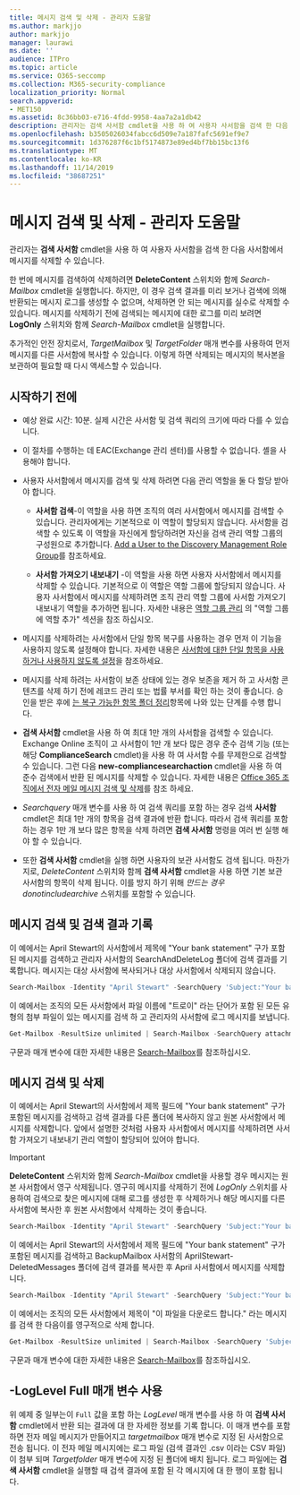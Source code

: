 ```yaml
---
title: 메시지 검색 및 삭제 - 관리자 도움말
ms.author: markjjo
author: markjjo
manager: laurawi
ms.date: ''
audience: ITPro
ms.topic: article
ms.service: O365-seccomp
ms.collection: M365-security-compliance
localization_priority: Normal
search.appverid:
- MET150
ms.assetid: 8c36bb03-e716-4fdd-9958-4aa7a2a1db42
description: 관리자는 검색 사서함 cmdlet을 사용 하 여 사용자 사서함을 검색 한 다음 사서함에서 메시지를 삭제할 수 있습니다.
ms.openlocfilehash: b3505026034fabcc6d509e7a187fafc5691ef9e7
ms.sourcegitcommit: 1d376287f6c1bf5174873e89ed4bf7bb15bc13f6
ms.translationtype: MT
ms.contentlocale: ko-KR
ms.lasthandoff: 11/14/2019
ms.locfileid: "38687251"
---
```

# <a name="search-for-and-delete-messages---admin-help"></a>메시지 검색 및 삭제 - 관리자 도움말
  
관리자는 **검색 사서함** cmdlet을 사용 하 여 사용자 사서함을 검색 한 다음 사서함에서 메시지를 삭제할 수 있습니다. 
  
한 번에 메시지를 검색하여 삭제하려면  **DeleteContent** 스위치와 함께 _Search-Mailbox_ cmdlet을 실행합니다. 하지만, 이 경우 검색 결과를 미리 보거나 검색에 의해 반환되는 메시지 로그를 생성할 수 없으며, 삭제하면 안 되는 메시지를 실수로 삭제할 수 있습니다. 메시지를 삭제하기 전에 검색되는 메시지에 대한 로그를 미리 보려면  **LogOnly** 스위치와 함께 _Search-Mailbox_ cmdlet을 실행합니다. 
  
추가적인 안전 장치로서,  _TargetMailbox_ 및  _TargetFolder_ 매개 변수를 사용하여 먼저 메시지를 다른 사서함에 복사할 수 있습니다. 이렇게 하면 삭제되는 메시지의 복사본을 보관하여 필요할 때 다시 액세스할 수 있습니다. 
  
## <a name="before-you-begin"></a>시작하기 전에

- 예상 완료 시간: 10분. 실제 시간은 사서함 및 검색 쿼리의 크기에 따라 다를 수 있습니다.
    
- 이 절차를 수행하는 데 EAC(Exchange 관리 센터)를 사용할 수 없습니다. 셸을 사용해야 합니다.
    
- 사용자 사서함에서 메시지를 검색 및 삭제 하려면 다음 관리 역할을 둘 다 할당 받아야 합니다.
    
  - **사서함 검색**-이 역할을 사용 하면 조직의 여러 사서함에서 메시지를 검색할 수 있습니다. 관리자에게는 기본적으로 이 역할이 할당되지 않습니다. 사서함을 검색할 수 있도록 이 역할을 자신에게 할당하려면 자신을 검색 관리 역할 그룹의 구성원으로 추가합니다. [Add a User to the Discovery Management Role Group](https://technet.microsoft.com/library/729e09d8-614b-431f-ae04-ae41fb4c628e.aspx)를 참조하세요.
    
  - **사서함 가져오기 내보내기** -이 역할을 사용 하면 사용자 사서함에서 메시지를 삭제할 수 있습니다. 기본적으로 이 역할은 역할 그룹에 할당되지 않습니다. 사용자 사서함에서 메시지를 삭제하려면 조직 관리 역할 그룹에 사서함 가져오기 내보내기 역할을 추가하면 됩니다. 자세한 내용은 [역할 그룹 관리](https://technet.microsoft.com/library/ab9b7a3b-bf67-4ba1-bde5-8e6ac174b82c.aspx) 의 "역할 그룹에 역할 추가" 섹션을 참조 하십시오. 
    
- 메시지를 삭제하려는 사서함에서 단일 항목 복구를 사용하는 경우 먼저 이 기능을 사용하지 않도록 설정해야 합니다. 자세한 내용은 [사서함에 대한 단일 항목을 사용하거나 사용하지 않도록 설정](https://technet.microsoft.com/library/2e7f1bcd-8395-45ad-86ce-22868bd46af0.aspx)을 참조하세요.
    
- 메시지를 삭제 하려는 사서함이 보존 상태에 있는 경우 보존을 제거 하 고 사서함 콘텐츠를 삭제 하기 전에 레코드 관리 또는 법률 부서를 확인 하는 것이 좋습니다. 승인을 받은 후에 [는 복구 가능한 항목 폴더 정리](https://technet.microsoft.com/library/82c310f8-de2f-46f2-8e1a-edb6055d6e69.aspx)항목에 나와 있는 단계를 수행 합니다.
    
- **검색 사서함** cmdlet을 사용 하 여 최대 1만 개의 사서함을 검색할 수 있습니다. Exchange Online 조직이 고 사서함이 1만 개 보다 많은 경우 준수 검색 기능 (또는 해당 **ComplianceSearch** cmdlet)을 사용 하 여 사서함 수를 무제한으로 검색할 수 있습니다. 그런 다음 **new-compliancesearchaction** cmdlet을 사용 하 여 준수 검색에서 반환 된 메시지를 삭제할 수 있습니다. 자세한 내용은 [Office 365 조 직에서 전자 메일 메시지 검색 및 삭제](https://go.microsoft.com/fwlink/p/?LinkId=786856)를 참조 하세요.
    
- *Searchquery* 매개 변수를 사용 하 여 검색 쿼리를 포함 하는 경우 검색 **사서함** cmdlet은 최대 1만 개의 항목을 검색 결과에 반환 합니다. 따라서 검색 쿼리를 포함 하는 경우 1만 개 보다 많은 항목을 삭제 하려면 **검색 사서함** 명령을 여러 번 실행 해야 할 수 있습니다. 
    
- 또한 **검색 사서함** cmdlet을 실행 하면 사용자의 보관 사서함도 검색 됩니다. 마찬가지로, _DeleteContent_ 스위치와 함께 **검색 사서함** cmdlet을 사용 하면 기본 보관 사서함의 항목이 삭제 됩니다. 이를 방지 하기 위해 *만드는 경우 donotincludearchive* 스위치를 포함할 수 있습니다.
    
## <a name="search-messages-and-log-the-search-results"></a>메시지 검색 및 검색 결과 기록

이 예에서는 April Stewart의 사서함에서 제목에 "Your bank statement" 구가 포함된 메시지를 검색하고 관리자 사서함의 SearchAndDeleteLog 폴더에 검색 결과를 기록합니다. 메시지는 대상 사서함에 복사되거나 대상 사서함에서 삭제되지 않습니다.
  
```powershell
Search-Mailbox -Identity "April Stewart" -SearchQuery 'Subject:"Your bank statement"' -TargetMailbox administrator -TargetFolder "SearchAndDeleteLog" -LogOnly -LogLevel Full
```

이 예에서는 조직의 모든 사서함에서 파일 이름에 "트로이" 라는 단어가 포함 된 모든 유형의 첨부 파일이 있는 메시지를 검색 하 고 관리자의 사서함에 로그 메시지를 보냅니다.
  
```powershell
Get-Mailbox -ResultSize unlimited | Search-Mailbox -SearchQuery attachment:trojan* -TargetMailbox administrator -TargetFolder "SearchAndDeleteLog" -LogOnly -LogLevel Full
```

구문과 매개 변수에 대한 자세한 내용은 [Search-Mailbox](https://technet.microsoft.com/library/9ee3b02c-d343-4816-a583-a90b1fad4b26.aspx)를 참조하십시오.
  
 
## <a name="search-and-delete-messages"></a>메시지 검색 및 삭제

이 예에서는 April Stewart의 사서함에서 제목 필드에 "Your bank statement" 구가 포함된 메시지를 검색하고 검색 결과를 다른 폴더에 복사하지 않고 원본 사서함에서 메시지를 삭제합니다. 앞에서 설명한 것처럼 사용자 사서함에서 메시지를 삭제하려면 사서함 가져오기 내보내기 관리 역할이 할당되어 있어야 합니다.
  
> [!IMPORTANT]
> **DeleteContent** 스위치와 함께 _Search-Mailbox_ cmdlet을 사용할 경우 메시지는 원본 사서함에서 영구 삭제됩니다. 영구히 메시지를 삭제하기 전에  _LogOnly_ 스위치를 사용하여 검색으로 찾은 메시지에 대해 로그를 생성한 후 삭제하거나 해당 메시지를 다른 사서함에 복사한 후 원본 사서함에서 삭제하는 것이 좋습니다. 
  
```powershell
Search-Mailbox -Identity "April Stewart" -SearchQuery 'Subject:"Your bank statement"' -DeleteContent
```

이 예에서는 April Stewart의 사서함에서 제목 필드에 "Your bank statement" 구가 포함된 메시지를 검색하고 BackupMailbox 사서함의 AprilStewart-DeletedMessages 폴더에 검색 결과를 복사한 후 April 사서함에서 메시지를 삭제합니다.
  
```powershell
Search-Mailbox -Identity "April Stewart" -SearchQuery 'Subject:"Your bank statement"' -TargetMailbox "BackupMailbox" -TargetFolder "AprilStewart-DeletedMessages" -LogLevel Full -DeleteContent
```

이 예에서는 조직의 모든 사서함에서 제목이 "이 파일을 다운로드 합니다." 라는 메시지를 검색 한 다음이를 영구적으로 삭제 합니다. 
  
```powershell
Get-Mailbox -ResultSize unlimited | Search-Mailbox -SearchQuery 'Subject:"Download this file"' -DeleteContent
```

구문과 매개 변수에 대한 자세한 내용은 [Search-Mailbox](https://technet.microsoft.com/library/9ee3b02c-d343-4816-a583-a90b1fad4b26.aspx)를 참조하십시오.

## <a name="using-the--loglevel-full-parameter"></a>-LogLevel Full 매개 변수 사용

위 예제 중 일부는이 `Full` 값을 포함 하는 _LogLevel_ 매개 변수를 사용 하 여 **검색 사서함** cmdlet에서 반환 되는 결과에 대 한 자세한 정보를 기록 합니다. 이 매개 변수를 포함 하면 전자 메일 메시지가 만들어지고 _targetmailbox_ 매개 변수로 지정 된 사서함으로 전송 됩니다. 이 전자 메일 메시지에는 로그 파일 (검색 결과인 .csv 이라는 CSV 파일)이 첨부 되며 _Targetfolder_ 매개 변수에 지정 된 폴더에 배치 됩니다. 로그 파일에는 **검색 사서함** cmdlet을 실행할 때 검색 결과에 포함 된 각 메시지에 대 한 행이 포함 됩니다. 
